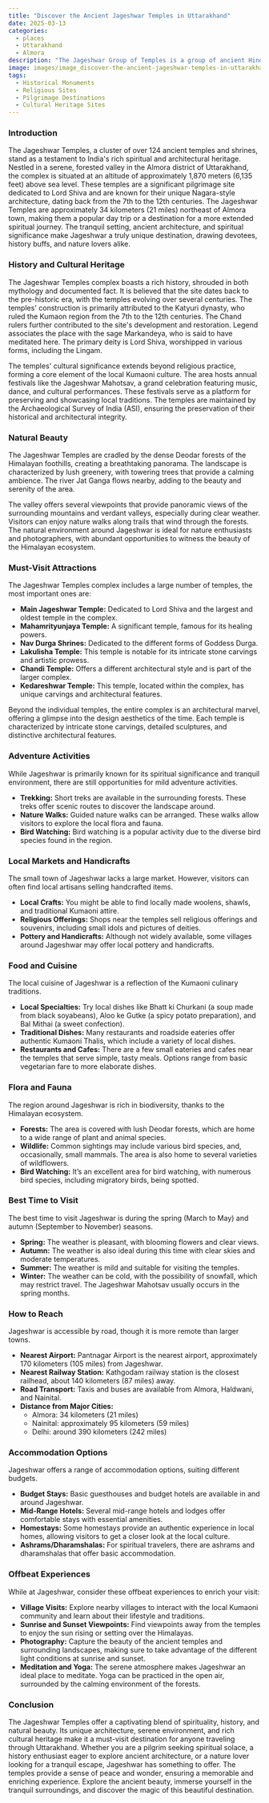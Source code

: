 ```yaml
---
title: "Discover the Ancient Jageshwar Temples in Uttarakhand"
date: 2025-03-13
categories:
  - places
  - Uttarakhand
  - Almora
description: "The Jageshwar Group of Temples is a group of ancient Hindu temples located in the Almora district of Uttarakhand, India. This 16th-century temple complex is considered one of the largest and most sacred Shiva temples in North India."
image: images/image_discover-the-ancient-jageshwar-temples-in-uttarakhand.png
tags: 
  - Historical Monuments
  - Religious Sites
  - Pilgrimage Destinations
  - Cultural Heritage Sites
---
```



### **Introduction**

The Jageshwar Temples, a cluster of over 124 ancient temples and shrines, stand as a testament to India's rich spiritual and architectural heritage. Nestled in a serene, forested valley in the Almora district of Uttarakhand, the complex is situated at an altitude of approximately 1,870 meters (6,135 feet) above sea level. These temples are a significant pilgrimage site dedicated to Lord Shiva and are known for their unique Nagara-style architecture, dating back from the 7th to the 12th centuries. The Jageshwar Temples are approximately 34 kilometers (21 miles) northeast of Almora town, making them a popular day trip or a destination for a more extended spiritual journey. The tranquil setting, ancient architecture, and spiritual significance make Jageshwar a truly unique destination, drawing devotees, history buffs, and nature lovers alike.

### **History and Cultural Heritage**

The Jageshwar Temples complex boasts a rich history, shrouded in both mythology and documented fact. It is believed that the site dates back to the pre-historic era, with the temples evolving over several centuries. The temples' construction is primarily attributed to the Katyuri dynasty, who ruled the Kumaon region from the 7th to the 12th centuries. The Chand rulers further contributed to the site's development and restoration. Legend associates the place with the sage Markandeya, who is said to have meditated here. The primary deity is Lord Shiva, worshipped in various forms, including the Lingam.

The temples' cultural significance extends beyond religious practice, forming a core element of the local Kumaoni culture. The area hosts annual festivals like the Jageshwar Mahotsav, a grand celebration featuring music, dance, and cultural performances. These festivals serve as a platform for preserving and showcasing local traditions. The temples are maintained by the Archaeological Survey of India (ASI), ensuring the preservation of their historical and architectural integrity.

###  **Natural Beauty**

The Jageshwar Temples are cradled by the dense Deodar forests of the Himalayan foothills, creating a breathtaking panorama. The landscape is characterized by lush greenery, with towering trees that provide a calming ambience. The river Jat Ganga flows nearby, adding to the beauty and serenity of the area.



The valley offers several viewpoints that provide panoramic views of the surrounding mountains and verdant valleys, especially during clear weather. Visitors can enjoy nature walks along trails that wind through the forests. The natural environment around Jageshwar is ideal for nature enthusiasts and photographers, with abundant opportunities to witness the beauty of the Himalayan ecosystem.

### **Must-Visit Attractions**

The Jageshwar Temples complex includes a large number of temples, the most important ones are:

*   **Main Jageshwar Temple:** Dedicated to Lord Shiva and the largest and oldest temple in the complex.
*   **Mahamrityunjaya Temple:** A significant temple, famous for its healing powers.
*   **Nav Durga Shrines:** Dedicated to the different forms of Goddess Durga.
*   **Lakulisha Temple:** This temple is notable for its intricate stone carvings and artistic prowess.
*   **Chandi Temple:** Offers a different architectural style and is part of the larger complex.
*   **Kedareshwar Temple:** This temple, located within the complex, has unique carvings and architectural features.



Beyond the individual temples, the entire complex is an architectural marvel, offering a glimpse into the design aesthetics of the time. Each temple is characterized by intricate stone carvings, detailed sculptures, and distinctive architectural features.

### **Adventure Activities**

While Jageshwar is primarily known for its spiritual significance and tranquil environment, there are still opportunities for mild adventure activities.

*   **Trekking:** Short treks are available in the surrounding forests. These treks offer scenic routes to discover the landscape around.
*   **Nature Walks:** Guided nature walks can be arranged. These walks allow visitors to explore the local flora and fauna.
*   **Bird Watching:** Bird watching is a popular activity due to the diverse bird species found in the region.

### **Local Markets and Handicrafts**

The small town of Jageshwar lacks a large market. However, visitors can often find local artisans selling handcrafted items.

*   **Local Crafts:** You might be able to find locally made woolens, shawls, and traditional Kumaoni attire.
*   **Religious Offerings:** Shops near the temples sell religious offerings and souvenirs, including small idols and pictures of deities.
*   **Pottery and Handicrafts:** Although not widely available, some villages around Jageshwar may offer local pottery and handicrafts.



### **Food and Cuisine**

The local cuisine of Jageshwar is a reflection of the Kumaoni culinary traditions.

*   **Local Specialties:** Try local dishes like Bhatt ki Churkani (a soup made from black soyabeans), Aloo ke Gutke (a spicy potato preparation), and Bal Mithai (a sweet confection).
*   **Traditional Dishes:** Many restaurants and roadside eateries offer authentic Kumaoni Thalis, which include a variety of local dishes.
*   **Restaurants and Cafes:** There are a few small eateries and cafes near the temples that serve simple, tasty meals. Options range from basic vegetarian fare to more elaborate dishes.



### **Flora and Fauna**

The region around Jageshwar is rich in biodiversity, thanks to the Himalayan ecosystem.

*   **Forests:** The area is covered with lush Deodar forests, which are home to a wide range of plant and animal species.
*   **Wildlife:** Common sightings may include various bird species, and, occasionally, small mammals. The area is also home to several varieties of wildflowers.
*   **Bird Watching:** It’s an excellent area for bird watching, with numerous bird species, including migratory birds, being spotted.

### **Best Time to Visit**

The best time to visit Jageshwar is during the spring (March to May) and autumn (September to November) seasons.

*   **Spring:** The weather is pleasant, with blooming flowers and clear views.
*   **Autumn:** The weather is also ideal during this time with clear skies and moderate temperatures.
*   **Summer:** The weather is mild and suitable for visiting the temples.
*   **Winter:** The weather can be cold, with the possibility of snowfall, which may restrict travel. The Jageshwar Mahotsav usually occurs in the spring months.

### **How to Reach**

Jageshwar is accessible by road, though it is more remote than larger towns.

*   **Nearest Airport:** Pantnagar Airport is the nearest airport, approximately 170 kilometers (105 miles) from Jageshwar.
*   **Nearest Railway Station:** Kathgodam railway station is the closest railhead, about 140 kilometers (87 miles) away.
*   **Road Transport:** Taxis and buses are available from Almora, Haldwani, and Nainital.
*   **Distance from Major Cities:**
    *   Almora: 34 kilometers (21 miles)
    *   Nainital: approximately 95 kilometers (59 miles)
    *   Delhi: around 390 kilometers (242 miles)

### **Accommodation Options**

Jageshwar offers a range of accommodation options, suiting different budgets.

*   **Budget Stays:** Basic guesthouses and budget hotels are available in and around Jageshwar.
*   **Mid-Range Hotels:** Several mid-range hotels and lodges offer comfortable stays with essential amenities.
*   **Homestays:** Some homestays provide an authentic experience in local homes, allowing visitors to get a closer look at the local culture.
*   **Ashrams/Dharamshalas:** For spiritual travelers, there are ashrams and dharamshalas that offer basic accommodation.

### **Offbeat Experiences**

While at Jageshwar, consider these offbeat experiences to enrich your visit:

*   **Village Visits:** Explore nearby villages to interact with the local Kumaoni community and learn about their lifestyle and traditions.
*   **Sunrise and Sunset Viewpoints:** Find viewpoints away from the temples to enjoy the sun rising or setting over the Himalayas.
*   **Photography:** Capture the beauty of the ancient temples and surrounding landscapes, making sure to take advantage of the different light conditions at sunrise and sunset.
*   **Meditation and Yoga:** The serene atmosphere makes Jageshwar an ideal place to meditate. Yoga can be practiced in the open air, surrounded by the calming environment of the forests.

### **Conclusion**

The Jageshwar Temples offer a captivating blend of spirituality, history, and natural beauty. Its unique architecture, serene environment, and rich cultural heritage make it a must-visit destination for anyone traveling through Uttarakhand. Whether you are a pilgrim seeking spiritual solace, a history enthusiast eager to explore ancient architecture, or a nature lover looking for a tranquil escape, Jageshwar has something to offer. The temples provide a sense of peace and wonder, ensuring a memorable and enriching experience. Explore the ancient beauty, immerse yourself in the tranquil surroundings, and discover the magic of this beautiful destination.


